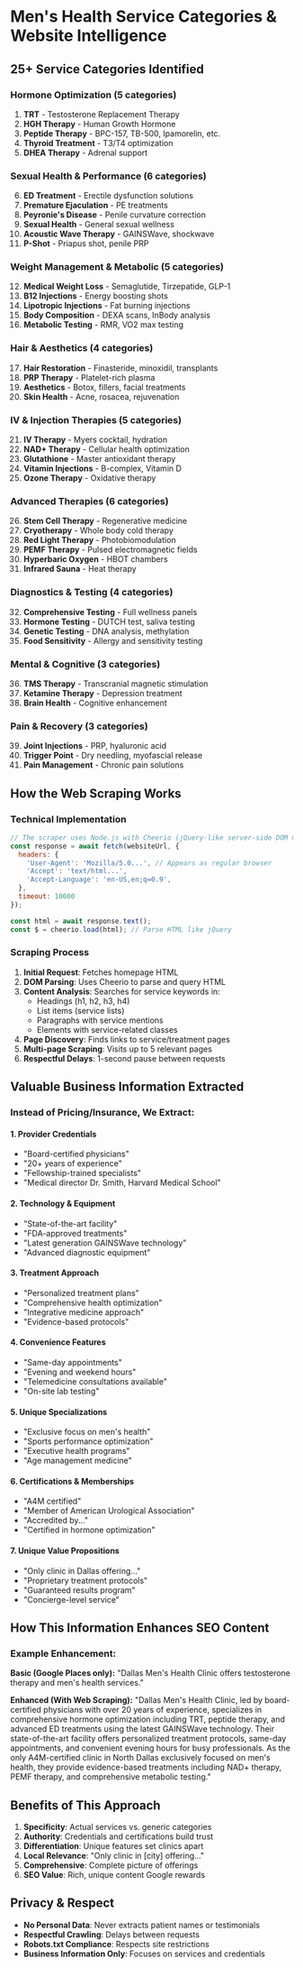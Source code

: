# Men's Health Service Categories & Website Intelligence

## 25+ Service Categories Identified

### Hormone Optimization (5 categories)
1. **TRT** - Testosterone Replacement Therapy
2. **HGH Therapy** - Human Growth Hormone
3. **Peptide Therapy** - BPC-157, TB-500, Ipamorelin, etc.
4. **Thyroid Treatment** - T3/T4 optimization
5. **DHEA Therapy** - Adrenal support

### Sexual Health & Performance (6 categories)
6. **ED Treatment** - Erectile dysfunction solutions
7. **Premature Ejaculation** - PE treatments
8. **Peyronie's Disease** - Penile curvature correction
9. **Sexual Health** - General sexual wellness
10. **Acoustic Wave Therapy** - GAINSWave, shockwave
11. **P-Shot** - Priapus shot, penile PRP

### Weight Management & Metabolic (5 categories)
12. **Medical Weight Loss** - Semaglutide, Tirzepatide, GLP-1
13. **B12 Injections** - Energy boosting shots
14. **Lipotropic Injections** - Fat burning injections
15. **Body Composition** - DEXA scans, InBody analysis
16. **Metabolic Testing** - RMR, VO2 max testing

### Hair & Aesthetics (4 categories)
17. **Hair Restoration** - Finasteride, minoxidil, transplants
18. **PRP Therapy** - Platelet-rich plasma
19. **Aesthetics** - Botox, fillers, facial treatments
20. **Skin Health** - Acne, rosacea, rejuvenation

### IV & Injection Therapies (5 categories)
21. **IV Therapy** - Myers cocktail, hydration
22. **NAD+ Therapy** - Cellular health optimization
23. **Glutathione** - Master antioxidant therapy
24. **Vitamin Injections** - B-complex, Vitamin D
25. **Ozone Therapy** - Oxidative therapy

### Advanced Therapies (6 categories)
26. **Stem Cell Therapy** - Regenerative medicine
27. **Cryotherapy** - Whole body cold therapy
28. **Red Light Therapy** - Photobiomodulation
29. **PEMF Therapy** - Pulsed electromagnetic fields
30. **Hyperbaric Oxygen** - HBOT chambers
31. **Infrared Sauna** - Heat therapy

### Diagnostics & Testing (4 categories)
32. **Comprehensive Testing** - Full wellness panels
33. **Hormone Testing** - DUTCH test, saliva testing
34. **Genetic Testing** - DNA analysis, methylation
35. **Food Sensitivity** - Allergy and sensitivity testing

### Mental & Cognitive (3 categories)
36. **TMS Therapy** - Transcranial magnetic stimulation
37. **Ketamine Therapy** - Depression treatment
38. **Brain Health** - Cognitive enhancement

### Pain & Recovery (3 categories)
39. **Joint Injections** - PRP, hyaluronic acid
40. **Trigger Point** - Dry needling, myofascial release
41. **Pain Management** - Chronic pain solutions

## How the Web Scraping Works

### Technical Implementation
```javascript
// The scraper uses Node.js with Cheerio (jQuery-like server-side DOM manipulation)
const response = await fetch(websiteUrl, { 
  headers: {
    'User-Agent': 'Mozilla/5.0...', // Appears as regular browser
    'Accept': 'text/html...',
    'Accept-Language': 'en-US,en;q=0.9',
  },
  timeout: 10000 
});

const html = await response.text();
const $ = cheerio.load(html); // Parse HTML like jQuery
```

### Scraping Process
1. **Initial Request**: Fetches homepage HTML
2. **DOM Parsing**: Uses Cheerio to parse and query HTML
3. **Content Analysis**: Searches for service keywords in:
   - Headings (h1, h2, h3, h4)
   - List items (service lists)
   - Paragraphs with service mentions
   - Elements with service-related classes
4. **Page Discovery**: Finds links to service/treatment pages
5. **Multi-page Scraping**: Visits up to 5 relevant pages
6. **Respectful Delays**: 1-second pause between requests

## Valuable Business Information Extracted

### Instead of Pricing/Insurance, We Extract:

#### 1. Provider Credentials
- "Board-certified physicians"
- "20+ years of experience"
- "Fellowship-trained specialists"
- "Medical director Dr. Smith, Harvard Medical School"

#### 2. Technology & Equipment
- "State-of-the-art facility"
- "FDA-approved treatments"
- "Latest generation GAINSWave technology"
- "Advanced diagnostic equipment"

#### 3. Treatment Approach
- "Personalized treatment plans"
- "Comprehensive health optimization"
- "Integrative medicine approach"
- "Evidence-based protocols"

#### 4. Convenience Features
- "Same-day appointments"
- "Evening and weekend hours"
- "Telemedicine consultations available"
- "On-site lab testing"

#### 5. Unique Specializations
- "Exclusive focus on men's health"
- "Sports performance optimization"
- "Executive health programs"
- "Age management medicine"

#### 6. Certifications & Memberships
- "A4M certified"
- "Member of American Urological Association"
- "Accredited by..."
- "Certified in hormone optimization"

#### 7. Unique Value Propositions
- "Only clinic in Dallas offering..."
- "Proprietary treatment protocols"
- "Guaranteed results program"
- "Concierge-level service"

## How This Information Enhances SEO Content

### Example Enhancement:

**Basic (Google Places only):**
"Dallas Men's Health Clinic offers testosterone therapy and men's health services."

**Enhanced (With Web Scraping):**
"Dallas Men's Health Clinic, led by board-certified physicians with over 20 years of experience, specializes in comprehensive hormone optimization including TRT, peptide therapy, and advanced ED treatments using the latest GAINSWave technology. Their state-of-the-art facility offers personalized treatment protocols, same-day appointments, and convenient evening hours for busy professionals. As the only A4M-certified clinic in North Dallas exclusively focused on men's health, they provide evidence-based treatments including NAD+ therapy, PEMF therapy, and comprehensive metabolic testing."

## Benefits of This Approach

1. **Specificity**: Actual services vs. generic categories
2. **Authority**: Credentials and certifications build trust
3. **Differentiation**: Unique features set clinics apart
4. **Local Relevance**: "Only clinic in [city] offering..."
5. **Comprehensive**: Complete picture of offerings
6. **SEO Value**: Rich, unique content Google rewards

## Privacy & Respect

- **No Personal Data**: Never extracts patient names or testimonials
- **Respectful Crawling**: Delays between requests
- **Robots.txt Compliance**: Respects site restrictions
- **Business Information Only**: Focuses on services and credentials